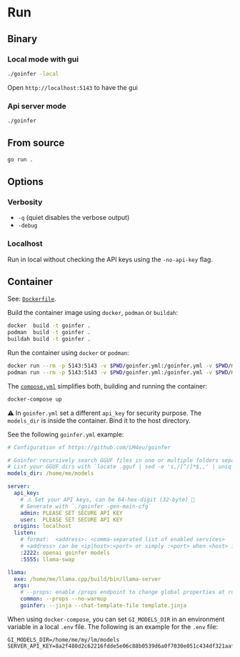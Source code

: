 # Run

## Binary

### Local mode with gui

```bash
./goinfer -local
```

Open `http://localhost:5143` to have the gui

### Api server mode

```bash
./goinfer
```

## From source

```bash
go run .
```

## Options

### Verbosity

- `-q` (quiet disables the verbose output)
- `-debug`

### Localhost

Run in local without checking the API keys using the `-no-api-key` flag.

## Container

See: [`Dockerfile`](https://github.com/LM4eu/goinfer/blob/main/Dockerfile).

Build the container image using `docker`, `podman` or `buildah`:

```bash
docker  build -t goinfer .
podman  build -t goinfer .
buildah build -t goinfer .
```

Run the container using `docker` or `podman`:

```bash
docker run --rm -p 5143:5143 -v $PWD/goinfer.yml:/goinfer.yml -v $PWD/models:/models goinfer
podman run --rm -p 5143:5143 -v $PWD/goinfer.yml:/goinfer.yml -v $PWD/models:/models goinfer
```

The [`compose.yml`](https://github.com/LM4eu/goinfer/blob/main/compose.yml)
simplifies both, building and running the container:

```bash
docker-compose up
```

⚠️ In `goinfer.yml` set a different `api_key` for security purpose.
The `models_dir` is inside the container. Bind it to the host directory.

See the following `goinfer.yml` example:

```yaml
# Configuration of https://github.com/LM4eu/goinfer

# Goinfer recursively search GGUF files in one or multiple folders separated by ':'
# List your GGUF dirs with `locate .gguf | sed -e 's,/[^/]*$,,' | uniq`
models_dir: /home/me/models

server:
  api_key:
    # ⚠️ Set your API keys, can be 64‑hex‑digit (32‑byte) 🚨
    # Generate with `./goinfer -gen-main-cfg`
    admin: PLEASE SET SECURE API KEY
    user:  PLEASE SET SECURE API KEY
  origins: localhost
  listen:
    # format:  <address>: <comma‑separated list of enabled services>
    # <address> can be <ip|host>:<port> or simply :<port> when <host> is localhost
    :2222: openai goinfer models
    :5555: llama-swap

llama:
  exe: /home/me/llama.cpp/build/bin/llama-server
  args:
    # --props: enable /props endpoint to change global properties at runtime
    common: --props --no-warmup
    goinfer: --jinja --chat-template-file template.jinja
```

When using `docker-compose`,
you can set `GI_MODELS_DIR` in an environment variable
in a local `.env` file.
The following is an example for the `.env` file:

```env
GI_MODELS_DIR=/home/me/my/lm/models
SERVER_API_KEY=8a2f480d2c62216fdde5e06c88b0539d6a0f7030e051c434df321aafcfc7ff0d
```
